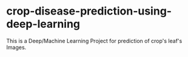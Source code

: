 # crop-disease-prediction-using-deep-learning
This is a Deep/Machine Learning Project for prediction of crop's leaf's Images.

